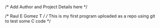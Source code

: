/* Add Author and Project Details here */

/* Raul E Gomez T */
/* This is my first program uploaded as a repo using git to test some C code */